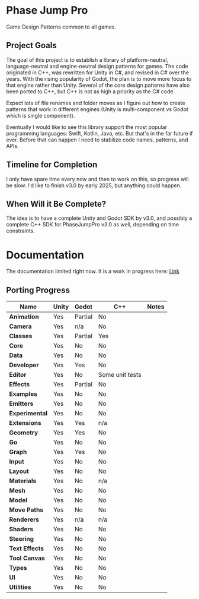 # Phase Jump Pro
Game Design Patterns common to all games.

## Project Goals
The goal of this project is to establish a library of platform-neutral, language-neutral and engine-neutral design patterns for games. The code originated in C++, was rewritten for Unity in C#, and revised in C# over the years. With the rising popularity of Godot, the plan is to move more focus to that engine rather than Unity. Several of the core design patterns have also been ported to C++, but C++ is not as high a priority as the C# code.

Expect lots of file renames and folder moves as I figure out how to create patterns that work in different engines (Unity is multi-component vs Godot which is single component).

Eventually I would like to see this library support the most popular programming languages: Swift, Kotlin, Java, etc. But that's in the far future if ever. Before that can happen I need to stabilize code names, patterns, and APIs.

## Timeline for Completion
I only have spare time every now and then to work on this, so progress will be slow. I'd like to finish v3.0 by early 2025, but anything could happen.

## When Will it Be Complete?
The idea is to have a complete Unity and Godot SDK by v3.0, and possibly a complete C++ SDK for PhaseJumpPro v3.0 as well, depending on time constraints.

# Documentation

The documentation limited right now. It is a work in progress here: [Link](https://coinbump.github.io/PhaseJumpPro/)

## Porting Progress
| Name | Unity | Godot | C++ | Notes |
| ------ | ------------- | ------------- | ----- | ---- |
| **Animation** | Yes | Partial | No | |
| **Camera** | Yes | n/a | No | |
| **Classes** | Yes | Partial | Yes | |
| **Core** | Yes | No | No | |
| **Data** | Yes | No | No | |
| **Developer** | Yes | Yes | No | |
| **Editor** | Yes | No | Some unit tests | |
| **Effects** | Yes | Partial | No | |
| **Examples** | Yes | No | No | |
| **Emitters** | Yes | No | No | |
| **Experimental** | Yes | No | No | |
| **Extensions** | Yes | Yes | n/a | |
| **Geometry** | Yes | Yes | No | |
| **Go** | Yes | No | No | |
| **Graph** | Yes | Yes | No | |
| **Input** | Yes | No | No | |
| **Layout** | Yes | No | No | |
| **Materials** | Yes | No | n/a | |
| **Mesh** | Yes | No | No | |
| **Model** | Yes | No | No | |
| **Move Paths** | Yes | No | No | |
| **Renderers** | Yes | n/a | n/a | |
| **Shaders** | Yes | No | No | |
| **Steering** | Yes | No | No | |
| **Text Effects** | Yes | No | No | |
| **Tool Canvas** | Yes | No | No | |
| **Types** | Yes | No | No | |
| **UI** | Yes | No | No | |
| **Utilities** | Yes | No | No | |
